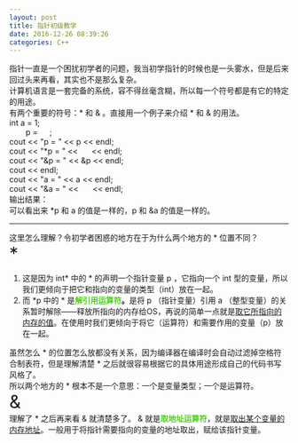 ```yaml
---
layout: post
title: 指针初级教学
date: 2016-12-26 08:39:26
categories: C++
---
```



<span></span>
<div><span>指针一直是一个困扰初学者的问题，我当初学指针的时候也是一头雾水，但是后来回过头来再看，其实也不是那么复杂。</span></div>
<div><span>计算机语言是一套完备的系统，容不得丝毫含糊，所以每一个符号都是有它的特定的用途。</span></div>
<div><span>有两个重要的符号：* 和 &amp; 。直接用一个例子来介绍 * 和 &amp; 的用法。</span></div>
<div style="">
<div><span>int a = 1;</span></div>
<div><span><span style="color:#ff00"><strong>int*</strong></span> p = <span style="color:#ff00">
<strong>&amp;a</strong></span>;</span></div>
<div>cout &lt;&lt; &quot;p = &quot; &lt;&lt; p &lt;&lt; endl;</div>
<div>cout &lt;&lt; &quot;*p = &quot; &lt;&lt; <span style="color:#ff00"><strong>*p</strong></span> &lt;&lt; endl;</div>
<div>cout &lt;&lt; &quot;&amp;p = &quot; &lt;&lt; &amp;p &lt;&lt; endl;</div>
<div>cout &lt;&lt; endl;</div>
<div>cout &lt;&lt; &quot;a = &quot; &lt;&lt; a &lt;&lt; endl;</div>
<div>cout &lt;&lt; &quot;&amp;a = &quot; &lt;&lt; <span style="color:#ff00"><strong>&amp;a</strong></span> &lt;&lt; endl;</div>
</div>
<div>输出结果：<img src="" alt=""><img src="file:///C:/Users/jiajie/AppData/Local/Temp/enhtmlclip/无标题.png" alt="" style="height:auto"></div>
<div>可以看出来 <span style="">*p 和 a</span> 的&#20540;是一样的，<span style="">p 和 &amp;a</span> 的&#20540;是一样的。</div>
<div>
<hr>
</div>
<div>这里怎么理解？令初学者困惑的地方在于为什么两个地方的 * 位置不同？</div>
<div><span style="font-size:32px">*</span></div>
<ol>
<li>这是因为 int* 中的 * 的声明一个指针变量 p ，它指向一个 int 型的变量，所以我们更倾向于把它和指向的变量的类型（int）放在一起。</li><li>而 *p 中的 * 是<strong><span style="color:#4dce1d">解引用运算符</span>。</strong>是将 p （指针变量）引用 a （整型变量）的关系暂时解除——释放所指向的内存给OS，再说的简单一点就是<u>取它所指向的内存的&#20540;</u>。在使用时我们更倾向于将它（运算符）和需要作用的变量（p）放在一起。</li></ol>
<div>虽然怎么 * 的位置怎么放都没有关系，因为编译器在编译时会自动过滤掉空&#26684;符合制表符，但是理解清楚 * 之后就很容易根据它的具体用途形成自己的代码书写风&#26684;了。</div>
所以两个地方的 * 根本不是一个意思：一个是变量类型；一个是运算符。
<div><span style="font-size:32px">&amp;</span></div>
<div>理解了 * 之后再来看 &amp; 就清楚多了。 &amp; 就是<span style="color:#4dce1d"><strong>取地址运算符</strong></span>，就是<u>取出某个变量的内存地址</u>。一般用于将指针需要指向的变量的地址取出，赋给该指针变量。</div>
